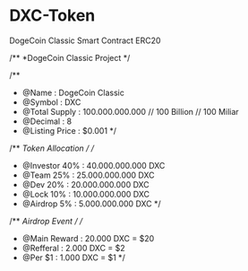 # DXC-Token
DogeCoin Classic Smart Contract ERC20

/** *DogeCoin Classic Project */

/**
  * @Name	         : DogeCoin Classic
  * @Symbol        : DXC
  * @Total Supply	 : 100.000.000.000 // 100 Billion // 100 Miliar
  * @Decimal       : 8
  * @Listing Price : $0.001
*/

/** *Token Allocation */
/** 
  * @Investor 40% : 40.000.000.000 DXC
  * @Team     25% : 25.000.000.000 DXC
  * @Dev	     20% : 20.000.000.000 DXC
  * @Lock     10% : 10.000.000.000 DXC
  * @Airdrop   5% :  5.000.000.000 DXC
*/

/** *Airdrop Event */
/** 
  * @Main Reward : 20.000 DXC = $20
  * @Refferal    :  2.000 DXC = $2
  * @Per $1      :  1.000 DXC = $1
*/
